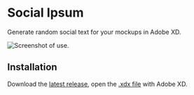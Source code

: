 # Social Ipsum

Generate random social text for your mockups in Adobe XD.

![Screenshot of use.](https://user-images.githubusercontent.com/13204/70499908-2db82880-1ae8-11ea-8fba-f4426da61f41.png)

## Installation

Download the [latest release](https://github.com/Yuffster/socialipsum/releases/latest), open the [.xdx file](https://github.com/Yuffster/socialipsum/releases/download/v0.0.1/SocialIpsum-0.0.1.xdx) with Adobe XD.